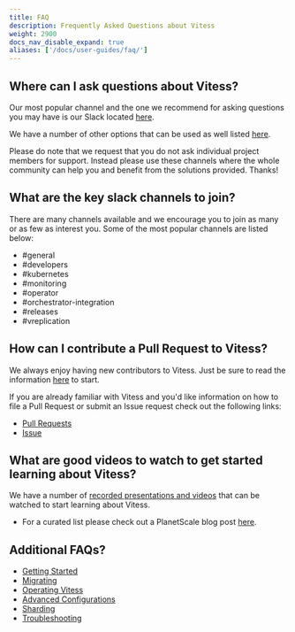 ```yaml
---
title: FAQ
description: Frequently Asked Questions about Vitess
weight: 2900
docs_nav_disable_expand: true
aliases: ['/docs/user-guides/faq/']
---
```


## Where can I ask questions about Vitess?

Our most popular channel and the one we recommend for asking questions you may have is our Slack located [here](https://vitess.io/slack). 

We have a number of other options that can be used as well listed [here](https://vitess.io/community/). 

Please do note that we request that you do not ask individual project members for support. Instead please use these channels where the whole community can help you and benefit from the solutions provided. Thanks!

## What are the key slack channels to join?

There are many channels available and we encourage you to join as many or as few as interest you. Some of the most popular channels are listed below:

* #general
* #developers
* #kubernetes
* #monitoring
* #operator
* #orchestrator-integration
* #releases
* #vreplication

## How can I contribute a Pull Request to Vitess?

We always enjoy having new contributors to Vitess. Just be sure to read the information [here](https://vitess.io/docs/contributing/) to start.

If you are already familiar with Vitess and you'd like information on how to file a Pull Request or submit an Issue request check out the following links:

* [Pull Requests](https://vitess.io/docs/contributing/github-workflow/#sending-pull-requests)
* [Issue](https://vitess.io/docs/contributing/github-workflow/#submitting-issues)

## What are good videos to watch to get started learning about Vitess?

We have a number of [recorded presentations and videos](https://vitess.io/docs/resources/presentations/) that can be watched to start learning about Vitess.

* For a curated list please check out a PlanetScale blog post [here](https://www.planetscale.com/blog/videos-intro-to-vitess-its-powerful-capabilities-and-how-to-get-started).

## Additional FAQs?

* [Getting Started](/getting-started)
* [Migrating](/migrating)
* [Operating Vitess](/operating-vitess)
* [Advanced Configurations](/advanced-configurations)
* [Sharding](/sharding)
* [Troubleshooting](/troubleshooting)